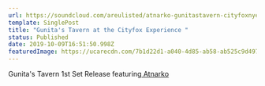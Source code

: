 ```yaml
---
url: https://soundcloud.com/areulisted/atnarko-gunitastavern-cityfoxnye2019?in=areulisted/sets/live-at-gunitas-tavern-the
template: SinglePost
title: "Gunita's Tavern at the Cityfox Experience "
status: Published
date: 2019-10-09T16:51:50.998Z
featuredImage: https://ucarecdn.com/7b1d22d1-a040-4d85-ab58-ab525c9d4976/-/crop/1017x505/84,27/-/preview/
---
```

Gunita's Tavern 1st Set Release featuring[ Atnarko ](https://www.facebook.com/atnarko)